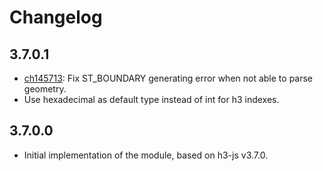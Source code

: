 # Changelog

## 3.7.0.1
* [ch145713](https://app.clubhouse.io/cartoteam/story/145713/fix-st-boundary-generates-error): Fix ST_BOUNDARY generating error when not able to parse geometry.
* Use hexadecimal as default type instead of int for h3 indexes.

## 3.7.0.0

* Initial implementation of the module, based on h3-js v3.7.0.
